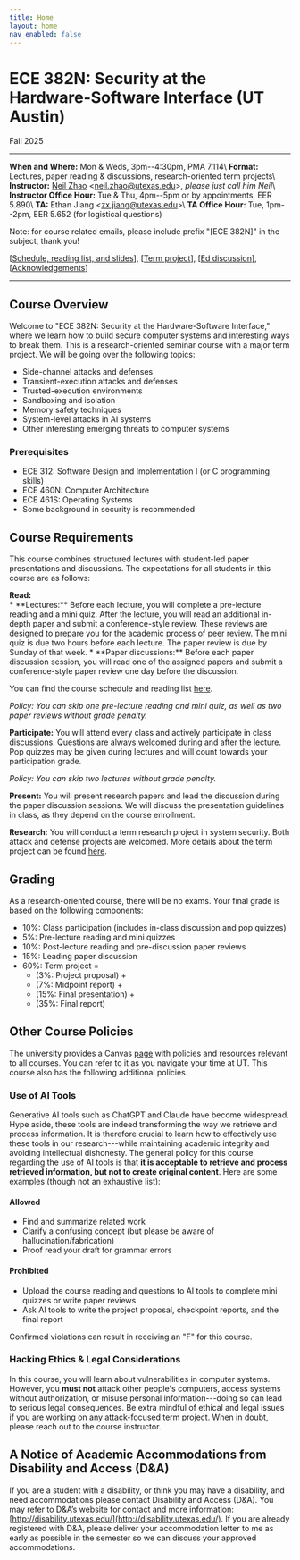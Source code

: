 ```yaml
---
title: Home
layout: home
nav_enabled: false
---
```


# ECE 382N: Security at the Hardware-Software Interface (UT Austin)
<p class="year-tag">Fall 2025</p>
<hr>

**When and Where:** Mon & Weds, 3pm--4:30pm, PMA 7.114\\
**Format:** Lectures, paper reading & discussions, research-oriented term projects\\
**Instructor:** [Neil Zhao](https://zzrcxb.me) <[neil.zhao@utexas.edu](mailto:neil.zhao@utexas.edu)>, *please just call him Neil*\\
**Instructor Office Hour:** Tue & Thu, 4pm--5pm or by appointments, EER 5.890\\
**TA:** Ethan Jiang <[zx.jiang@utexas.edu](mailto:zx.jiang@utexas.edu)>\\
**TA Office Hour:** Tue, 1pm--2pm, EER 5.652 (for logistical questions)

<p class="ut-color">
Note: for course related emails, please include prefix "[ECE 382N]" in the subject, thank you!
</p>

[[Schedule, reading list, and slides](/schedule)], [[Term project](/project)], [[Ed discussion](https://edstem.org/us/courses/83088/discussion)], [[Acknowledgements](/ack)]

<hr>

## Course Overview
Welcome to "ECE 382N: Security at the Hardware-Software Interface,"
where we learn how to build secure computer systems and interesting ways to break them.
This is a research-oriented seminar course with a major term project.
We will be going over the following topics:
* Side-channel attacks and defenses
* Transient-execution attacks and defenses
* Trusted-execution environments
* Sandboxing and isolation
* Memory safety techniques
* System-level attacks in AI systems
* Other interesting emerging threats to computer systems

### Prerequisites
- ECE 312: Software Design and Implementation I (or C programming skills)
- ECE 460N: Computer Architecture
- ECE 461S: Operating Systems
- Some background in security is recommended

## Course Requirements
This course combines structured lectures with student-led paper presentations and discussions.
The expectations for all students in this course are as follows:

<div><strong>Read:</strong></div>
* **Lectures:** Before each lecture, you will complete a pre-lecture reading and a mini quiz. After the lecture, you will read an additional in-depth paper and submit a conference-style review. These reviews are designed to prepare you for the academic process of peer review. The mini quiz is due two hours before each lecture. The paper review is due by Sunday of that week.
* **Paper discussions:** Before each paper discussion session, you will read one of the assigned papers and submit a conference-style paper review one day before the discussion.

You can find the course schedule and reading list [here](/schedule).

*Policy: You can skip one pre-lecture reading and mini quiz, as well as two paper reviews without grade penalty.*

**Participate:** You will attend every class and actively participate in class discussions.
Questions are always welcomed during and after the lecture.
Pop quizzes may be given during lectures and will count towards your participation grade.

*Policy: You can skip two lectures without grade penalty.*

**Present:** You will present research papers and lead the discussion during the paper discussion sessions. We will discuss the presentation guidelines in class, as they depend on the course enrollment.

**Research:** You will conduct a term research project in system security.
Both attack and defense projects are welcomed.
More details about the term project can be found [here](/project).

## Grading
As a research-oriented course, there will be no exams.
Your final grade is based on the following components:
* 10%: Class participation (includes in-class discussion and pop quizzes)
* 5%: Pre-lecture reading and mini quizzes
* 10%: Post-lecture reading and pre-discussion paper reviews
* 15%: Leading paper discussion
* 60%: Term project =
    * (3%: Project proposal) +
    * (7%: Midpoint report) +
    * (15%: Final presentation) +
    * (35%: Final report)


## Other Course Policies
The university provides a Canvas [page](https://utexas.instructure.com/courses/1377522) with policies and resources relevant to all courses. You can refer to it as you navigate your time at UT. This course also has the following additional policies.

### Use of AI Tools
Generative AI tools such as ChatGPT and Claude have become widespread.
Hype aside, these tools are indeed transforming the way we retrieve and process information.
It is therefore crucial to learn how to effectively use these tools in our research---while maintaining academic integrity and avoiding intellectual dishonesty.
The general policy for this course regarding the use of AI tools is that **it is acceptable to retrieve and process retrieved information, but not to create original content**.
Here are some examples (though not an exhaustive list):

#### Allowed
<ul>
<li class="allowed">Find and summarize related work</li>
<li class="allowed">Clarify a confusing concept (but please be aware of hallucination/fabrication)</li>
<li class="allowed">Proof read your draft for grammar errors</li>
</ul>

#### Prohibited
<ul>
<li class="blocked">Upload the course reading and questions to AI tools to complete mini quizzes or write paper reviews</li>
<li class="blocked">Ask AI tools to write the project proposal, checkpoint reports, and the final report</li>
</ul>

Confirmed violations can result in receiving an "F" for this course.

### Hacking Ethics & Legal Considerations
In this course, you will learn about vulnerabilities in computer systems.
However, you **must not** attack other people's computers, access systems without authorization,
or misuse personal information---doing so can lead to serious legal consequences.
Be extra mindful of ethical and legal issues if you are working on any attack-focused term project.
When in doubt, please reach out to the course instructor.

## A Notice of Academic Accommodations from Disability and Access (D&A)
If you are a student with a disability, or think you may have a disability, and need accommodations please contact Disability and Access (D&A). You may refer to D&A’s website for contact and more information: [http://disability.utexas.edu/](http://disability.utexas.edu/). If you are already registered with D&A, please deliver your accommodation letter to me as early as possible in the semester so we can discuss your approved accommodations.
